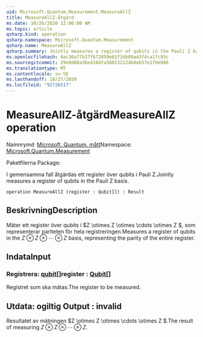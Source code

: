 ```yaml
---
uid: Microsoft.Quantum.Measurement.MeasureAllZ
title: MeasureAllZ-åtgärd
ms.date: 10/26/2020 12:00:00 AM
ms.topic: article
qsharp.kind: operation
qsharp.namespace: Microsoft.Quantum.Measurement
qsharp.name: MeasureAllZ
qsharp.summary: Jointly measures a register of qubits in the Pauli Z basis.
ms.openlocfilehash: 4ac36a77b37f672859e61f3db89a43f4ca1fc93c
ms.sourcegitcommit: 29e0d88a30e4166fa580132124b0eb57e1f0e986
ms.translationtype: MT
ms.contentlocale: sv-SE
ms.lasthandoff: 10/27/2020
ms.locfileid: "92726517"
---
```

# <a name="measureallz-operation"></a><span data-ttu-id="5e426-102">MeasureAllZ-åtgärd</span><span class="sxs-lookup"><span data-stu-id="5e426-102">MeasureAllZ operation</span></span>

<span data-ttu-id="5e426-103">Namnrymd: [Microsoft. Quantum. mått](xref:Microsoft.Quantum.Measurement)</span><span class="sxs-lookup"><span data-stu-id="5e426-103">Namespace: [Microsoft.Quantum.Measurement](xref:Microsoft.Quantum.Measurement)</span></span>

<span data-ttu-id="5e426-104">Paketfilerna [](https://nuget.org/packages/)</span><span class="sxs-lookup"><span data-stu-id="5e426-104">Package: [](https://nuget.org/packages/)</span></span>


<span data-ttu-id="5e426-105">I gemensamma fall åtgärdas ett register över qubits i Pauli Z.</span><span class="sxs-lookup"><span data-stu-id="5e426-105">Jointly measures a register of qubits in the Pauli Z basis.</span></span>

```qsharp
operation MeasureAllZ (register : Qubit[]) : Result
```


## <a name="description"></a><span data-ttu-id="5e426-106">Beskrivning</span><span class="sxs-lookup"><span data-stu-id="5e426-106">Description</span></span>

<span data-ttu-id="5e426-107">Mäter ett register över qubits i $Z \otimes Z \otimes \cdots \otimes Z $, som representerar pariteten för hela registreringen.</span><span class="sxs-lookup"><span data-stu-id="5e426-107">Measures a register of qubits in the $Z \otimes Z \otimes \cdots \otimes Z$ basis, representing the parity of the entire register.</span></span>

## <a name="input"></a><span data-ttu-id="5e426-108">Indata</span><span class="sxs-lookup"><span data-stu-id="5e426-108">Input</span></span>

### <a name="register--qubit"></a><span data-ttu-id="5e426-109">Registrera: [qubit](xref:microsoft.quantum.lang-ref.qubit)[]</span><span class="sxs-lookup"><span data-stu-id="5e426-109">register : [Qubit](xref:microsoft.quantum.lang-ref.qubit)[]</span></span>

<span data-ttu-id="5e426-110">Registret som ska mätas.</span><span class="sxs-lookup"><span data-stu-id="5e426-110">The register to be measured.</span></span>



## <a name="output--__invalidresult__"></a><span data-ttu-id="5e426-111">Utdata: __ogiltig <Result>__</span><span class="sxs-lookup"><span data-stu-id="5e426-111">Output : __invalid<Result>__</span></span>

<span data-ttu-id="5e426-112">Resultatet av mätningen $Z \otimes Z \otimes \cdots \otimes Z $.</span><span class="sxs-lookup"><span data-stu-id="5e426-112">The result of measuring $Z \otimes Z \otimes \cdots \otimes Z$.</span></span>